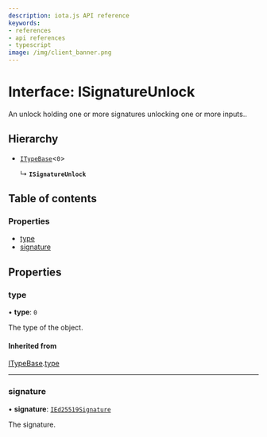 ```yaml
---
description: iota.js API reference
keywords:
- references
- api references
- typescript
image: /img/client_banner.png
---
```

# Interface: ISignatureUnlock

An unlock holding one or more signatures unlocking one or more inputs..

## Hierarchy

- [`ITypeBase`](ITypeBase.md)<``0``\>

  ↳ **`ISignatureUnlock`**

## Table of contents

### Properties

- [type](ISignatureUnlock.md#type)
- [signature](ISignatureUnlock.md#signature)

## Properties

### type

• **type**: ``0``

The type of the object.

#### Inherited from

[ITypeBase](ITypeBase.md).[type](ITypeBase.md#type)

___

### signature

• **signature**: [`IEd25519Signature`](IEd25519Signature.md)

The signature.

